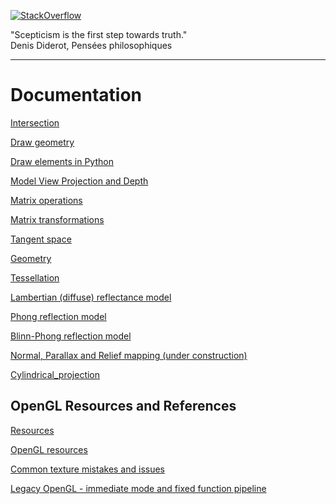 [![StackOverflow](https://stackexchange.com/users/flair/7322082.png)](https://stackoverflow.com/users/5577765/rabbid76?tab=profile)

"Scepticism is the first step towards truth."  
Denis Diderot, Pensées philosophiques

---

# Documentation

[Intersection](https://rabbid76.github.io/graphics-snippets/documentation/intersection.html)

[Draw geometry](https://rabbid76.github.io/graphics-snippets/documentation/draw_mesh.html)

[Draw elements in Python](https://rabbid76.github.io/graphics-snippets/documentation/draw_elements_python.html)

[Model View Projection and Depth](https://rabbid76.github.io/graphics-snippets/documentation/model_view_projection_depth.html)

[Matrix operations](https://rabbid76.github.io/graphics-snippets/documentation/matrix_operations.html)

[Matrix transformations](https://rabbid76.github.io/graphics-snippets/documentation/model_transformation.html)

[Tangent space](https://rabbid76.github.io/graphics-snippets/documentation/tangent_space.html)

[Geometry](https://rabbid76.github.io/graphics-snippets/documentation/geometry.html)

[Tessellation](https://rabbid76.github.io/graphics-snippets/documentation/tessellation.html)

[Lambertian (diffuse) reflectance model](https://rabbid76.github.io/graphics-snippets/documentation/light_lambertian_diffuse.html)

[Phong reflection model](https://rabbid76.github.io/graphics-snippets/documentation/light_phong.html)

[Blinn-Phong reflection model](https://rabbid76.github.io/graphics-snippets/documentation/light_blinn_phong.html)

[Normal, Parallax and Relief mapping (under construction)](https://rabbid76.github.io/graphics-snippets/documentation/normal_parallax_relief.html)

[Cylindrical_projection](https://rabbid76.github.io/graphics-snippets/documentation/cylindrical_projection.html)

## OpenGL Resources and References

[Resources](https://rabbid76.github.io/graphics-snippets/documentation/resources.html)

[OpenGL resources](https://rabbid76.github.io/graphics-snippets/documentation/opengl_resources.html)

[Common texture mistakes and issues](https://rabbid76.github.io/graphics-snippets/documentation/issue_texture.html)

[Legacy OpenGL - immediate mode and fixed function pipeline](https://rabbid76.github.io/graphics-snippets/documentation/opengl_legacy.html)
